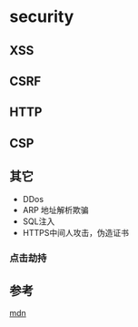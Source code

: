 # security

## XSS

## CSRF

## HTTP

## CSP

## 其它

* DDos
* ARP 地址解析欺骗
* SQL注入
* HTTPS中间人攻击，伪造证书

### 点击劫持

## 参考

[mdn](https://developer.mozilla.org/en-US/docs/Web/Security)
